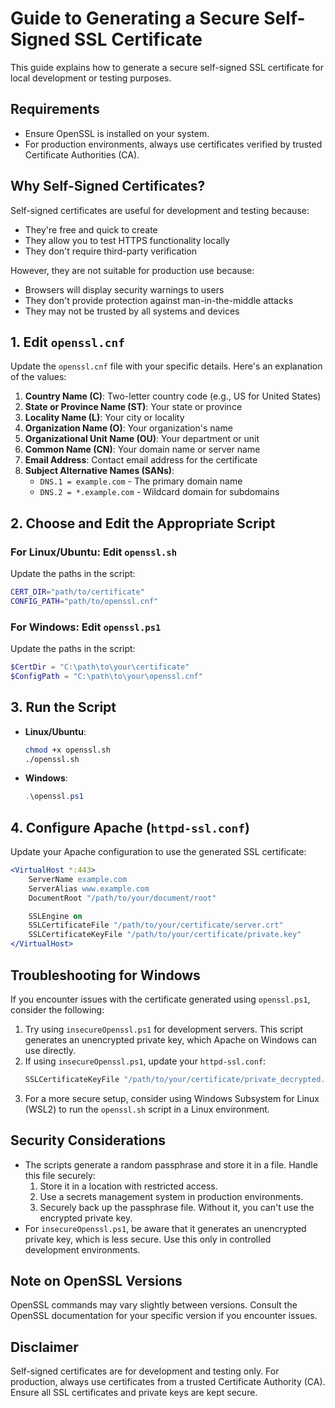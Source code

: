 # Guide to Generating a Secure Self-Signed SSL Certificate

This guide explains how to generate a secure self-signed SSL certificate for local development or testing purposes.

## Requirements

- Ensure OpenSSL is installed on your system.
- For production environments, always use certificates verified by trusted Certificate Authorities (CA).

## Why Self-Signed Certificates?

Self-signed certificates are useful for development and testing because:
- They're free and quick to create
- They allow you to test HTTPS functionality locally
- They don't require third-party verification

However, they are not suitable for production use because:
- Browsers will display security warnings to users
- They don't provide protection against man-in-the-middle attacks
- They may not be trusted by all systems and devices

## 1. Edit `openssl.cnf`

Update the `openssl.cnf` file with your specific details. Here's an explanation of the values:

1. **Country Name (C)**: Two-letter country code (e.g., US for United States)
2. **State or Province Name (ST)**: Your state or province
3. **Locality Name (L)**: Your city or locality
4. **Organization Name (O)**: Your organization's name
5. **Organizational Unit Name (OU)**: Your department or unit
6. **Common Name (CN)**: Your domain name or server name
7. **Email Address**: Contact email address for the certificate
8. **Subject Alternative Names (SANs)**:
   - `DNS.1 = example.com` - The primary domain name
   - `DNS.2 = *.example.com` - Wildcard domain for subdomains

## 2. Choose and Edit the Appropriate Script

### For Linux/Ubuntu: Edit `openssl.sh`

Update the paths in the script:

```bash
CERT_DIR="path/to/certificate"
CONFIG_PATH="path/to/openssl.cnf"
```

### For Windows: Edit `openssl.ps1`

Update the paths in the script:

```powershell
$CertDir = "C:\path\to\your\certificate"
$ConfigPath = "C:\path\to\your\openssl.cnf"
```

## 3. Run the Script

- **Linux/Ubuntu**:
  ```bash
  chmod +x openssl.sh
  ./openssl.sh
  ```

- **Windows**:
  ```powershell
  .\openssl.ps1
  ```

## 4. Configure Apache (`httpd-ssl.conf`)

Update your Apache configuration to use the generated SSL certificate:

```apache
<VirtualHost *:443>
    ServerName example.com
    ServerAlias www.example.com
    DocumentRoot "/path/to/your/document/root"

    SSLEngine on
    SSLCertificateFile "/path/to/your/certificate/server.crt"
    SSLCertificateKeyFile "/path/to/your/certificate/private.key"
</VirtualHost>
```

## Troubleshooting for Windows

If you encounter issues with the certificate generated using `openssl.ps1`, consider the following:

1. Try using `insecureOpenssl.ps1` for development servers. This script generates an unencrypted private key, which Apache on Windows can use directly.
2. If using `insecureOpenssl.ps1`, update your `httpd-ssl.conf`:
   ```apache
   SSLCertificateKeyFile "/path/to/your/certificate/private_decrypted.key"
   ```
3. For a more secure setup, consider using Windows Subsystem for Linux (WSL2) to run the `openssl.sh` script in a Linux environment.

## Security Considerations

- The scripts generate a random passphrase and store it in a file. Handle this file securely:
  1. Store it in a location with restricted access.
  2. Use a secrets management system in production environments.
  3. Securely back up the passphrase file. Without it, you can't use the encrypted private key.
- For `insecureOpenssl.ps1`, be aware that it generates an unencrypted private key, which is less secure. Use this only in controlled development environments.

## Note on OpenSSL Versions

OpenSSL commands may vary slightly between versions. Consult the OpenSSL documentation for your specific version if you encounter issues.

## Disclaimer

Self-signed certificates are for development and testing only. For production, always use certificates from a trusted Certificate Authority (CA). Ensure all SSL certificates and private keys are kept secure.